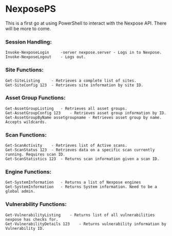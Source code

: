 # NexposePS
This is a first go at using PowerShell to interact with the Nexpose API. There will be more to come.

### Session Handling:
	Invoke-NexposeLogin 	-server nexpose.server - Logs in to Nexpose.
	Invoke-NexposeLogout 	- Logs out.

### Site Functions:

	Get-SiteListing 	- Retrieves a complete list of sites.
	Get-SiteConfig 123 	- Retrieves site information by site ID.

### Asset Group Functions:

	Get-AssetGroupListing	- Retrieves all asset groups.
	Get-AssetGroupConfig 123	- Retrieves asset group information by ID.
	Get-AssetGroupByName assetgroupname	- Retrieves asset group by name. Accepts wildcards.

### Scan Functions:

	Get-ScanActivity 	- Retrieves list of Active scans.
	Get-ScanStatus 123 	- Retrieves data on a specific scan currently running. Requires scan ID.
	Get-ScanStatistics 123 	- Returns scan information given a scan ID.

### Engine Functions:

	Get-SystemInformation 	- Returns a list of Nexpose engines
	Get-SystemInformation 	- Returns System information. Need to be a global admin.

### Vulnerability Functions:

	Get-VulnerabilityListing	- Returns list of all vulnerabilities nexpose has checks for.
	Get-VulnerabilityDetails 123	- Returns vulnerability information by Vulnerability ID.